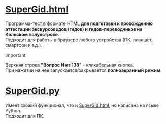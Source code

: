 # [SuperGid.html](https://github.com/ununull/sg/blob/main/SuperGid.html)

Программа-тест в формате HTML **для подготовки к прохождению аттестации экскурсоводов (гидов) и гидов-переводчиков на Кольском полуострове**.<br>
Подходит для работы в браузере любого устройства (ПК, планшет, смартфон и т.д.).

> [!IMPORTANT]
> Верхняя строка **"Вопрос N из 138"** - кликабельная кнопка.<br>
> При нажатии на нее запускается/закрывается **полноэкранный режим**.

# [SuperGid.py](https://github.com/ununull/sg/blob/main/SuperGid.py)

Имеет схожий функционал, что и [SuperGid.html](https://github.com/ununull/sg/blob/main/SuperGid.html), но написана на языке Python.<br>
Подходит для ПК.
